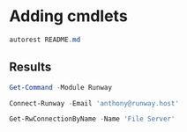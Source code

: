 # Adding cmdlets

```powershell
autorest README.md
```

## Results

```powershell
Get-Command -Module Runway

Connect-Runway -Email 'anthony@runway.host'

Get-RwConnectionByName -Name 'File Server'
```